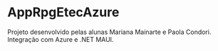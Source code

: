# AppRpgEtecAzure
Projeto desenvolvido pelas alunas Mariana Mainarte e Paola Condori. Integração com Azure e .NET MAUI.
